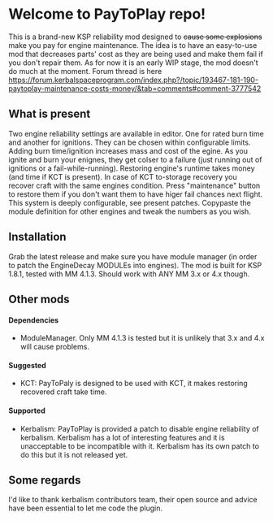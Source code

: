 # Welcome to PayToPlay repo!

This is a brand-new KSP reliability mod designed to  ~~cause some explosions~~ make you pay for engine maintenance. The idea is to have an easy-to-use mod that decreases parts' cost as they are being used and make them fail if you don't repair them. As for now it is an early WIP stage, the mod doesn't do much at the moment. Forum thread is here https://forum.kerbalspaceprogram.com/index.php?/topic/193467-181-190-paytoplay-maintenance-costs-money/&tab=comments#comment-3777542

## What is present

Two engine reliability settings are available in editor. One for rated burn time and another for ignitions. They can be chosen within configurable limits. Adding burn time/ignition increases mass and cost of the egine. As you ignite and burn your enignes, they get colser to a failure (just running out of ignitions or a fail-while-running). Restoring engine's runtime takes money (and time if KCT is present).
In case of KCT to-storage recovery you recover craft with the same engines condition. Press "maintenance" button to restore them if you don't want them to have higer fail chances next flight.
This system is deeply configurable, see present patches. Copypaste the module definition for other engines and tweak the numbers as you wish.

## Installation

Grab the latest release and make sure you have module manager (in order to patch the EngineDecay MODULEs into engines). The mod is built for KSP 1.8.1, tested with MM 4.1.3. Should work with ANY MM 3.x or 4.x though.

## Other mods

#### Dependencies
- ModuleManager. Only MM 4.1.3 is tested but it is unlikely that 3.x and 4.x will cause problems.

#### Suggested 
- KCT: PayToPaly is designed to be used with KCT, it makes restoring recovered craft take time.

#### Supported
- Kerbalism: PayToPlay is provided a patch to disable engine reliability of kerbalism. Kerbalism has a lot of interesting features and it is unacceptable to be incompatible with it. Kerbalism has its own patch to do this but it is not released yet.

## Some regards

I'd like to thank kerbalism contributors team, their open source and advice have been essential to let me code the plugin.
